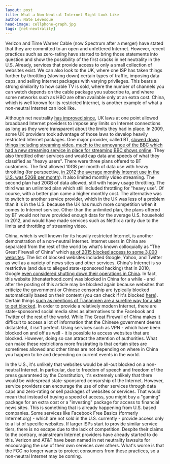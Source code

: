 ```yaml
---
layout: post
title: What a Non-Neutral Internet Might Look Like
author: Nate Levesque
head-image: cellphone-graph.jpg
tags: [net-neutrality]
---
```


Verizon and Time Warner Cable (now Spectrum after a merger) have stated that they are committed to an open and unfettered Internet. However, recent practices such as zero-rating have started to bring those statements into question and show the possibility of the first cracks in net neutrality in the U.S. Already, services that provide access to only a small collection of websites exist. We can also look to the UK, where one ISP has taken things further by throttling (slowing down) certain types of traffic, imposing data caps, and selling Internet packages with varying privileges. This bears a strong similarity to how cable TV is sold, where the number of channels you can watch depends on the cable package you subscribe to, and where some networks such as HBO are often available only at an extra cost. China, which is well known for its restricted Internet, is another example of what a non-neutral Internet can look like.

Although net neutrality [has improved since](http://www.bbc.com/news/technology-26865869), UK laws at one point allowed broadband Internet providers to impose any limits on Internet connections as long as they were transparent about the limits they had in place. In 2009, some UK providers took advantage of those laws to develop heavily restricted Internet packages. One major provider, called BT, [slowed down things including streaming video, much to the annoyance of the BBC which had a new streaming service in place for streaming BBC shows online](https://arstechnica.com/tech-policy/2009/06/what-a-non-neutral-net-looks-like/). They also throttled other services and would cap data and speeds of what they classified as "heavy users". There were three plans offered to BT customers. The first allowed 10GB per month of data use with heavy throttling (for perspective, [in 2012 the average monthly Internet use in the U.S. was 52GB per month](https://techcrunch.com/2012/11/07/report-u-s-internet-data-usage-up-120-percent/)). It also limited monthly video streaming. The second plan had 20GB of data allowed, still with heavy usage throttling. The third was an unlimited plan which still included throttling for "heavy use". Of course, with a better plan came a higher monthly cost. The alternative was to switch to another service provider, which in the UK was less of a problem than it is in the U.S. because the UK has much more competition when it comes to Internet service. Other than the unlimited plan, the plans offered by BT would not have provided enough data for the average U.S. household in 2012, and would have made services such as Netflix a rarity due to the limits and throttling of streaming video.

China, which is well known for its heavily restricted Internet, is another demonstration of a non-neutral Internet. Internet users in China are separated from the rest of the world by what's known colloquially as "The Great Firewall of China" which [as of 2015 blocked access to some 3,000 websites](https://en.wikipedia.org/wiki/Websites_blocked_in_mainland_China). The list of blocked websites included Google, Yahoo, and Twitter as well as a variety of news sites and other services. China's Internet is so restrictive (and due to alleged state-sponsored hacking) that in 2010, Google [even considered shutting down their operations in China](https://googleblog.blogspot.com/2010/01/new-approach-to-china.html). In fact, this website (thenaterhood.com) was blocked in China for a while - and after the posting of this article may be blocked again because websites that criticize the government or Chinese censorship are typically blocked automatically based on their content (you can check if it's blocked  [here](http://www.greatfirewallofchina.org/index.php?siteurl=https%3A%2F%2Fthenaterhood.com)). Certain things [such as mentions of Tiananmen are a surefire way for a site to get blocked](https://www.howtogeek.com/162092/htg-explains-how-the-great-firewall-of-china-works/). In order to provide a relatively modern Internet, there are state-sponsored social media sites as alternatives to the Facebook and Twitter of the rest of the world. While The Great Firewall of China makes it difficult to access a lot of information that the Chinese government deems distasteful, it isn't perfect. Using services such as VPN - which have been blocked on and off as well - it is possible to access websites that are blocked. However, doing so can attract the attention of authorities. What can make these restrictions more frustrating is that certain sites are sometimes allowed and other times are not depending on where in China you happen to be and depending on current events in the world.

In the U.S., it's unlikely that websites would be all-out blocked on a non-neutral Internet. In particular, due to freedom of speech and freedom of the press guaranteed by the Constitution, it's extremely unlikely that there would be widespread state-sponsored censorship of the Internet. However, service providers can encourage the use of other services through data caps and zero-rating or sell packages of websites or services. That would mean that instead of buying a speed of access, you might buy a "gaming" package for an extra cost or a "investing" package for access to financial news sites. This is something that is already happening from U.S. based companies. Some services like Facebook Free Basics (formerly Internet.org) - which are not sold in the U.S. currently - provide access only to a list of specific websites. If larger ISPs start to provide similar service tiers, there is no escape due to the lack of competition. Despite their claims to the contrary, mainstream Internet providers have already started to do this. Verizon and AT&T have been named in net neutrality lawsuits for encouraging the use of their own services over others. What's worse is that the FCC no longer wants to protect consumers from these practices, so a non-neutral Internet may be coming.
